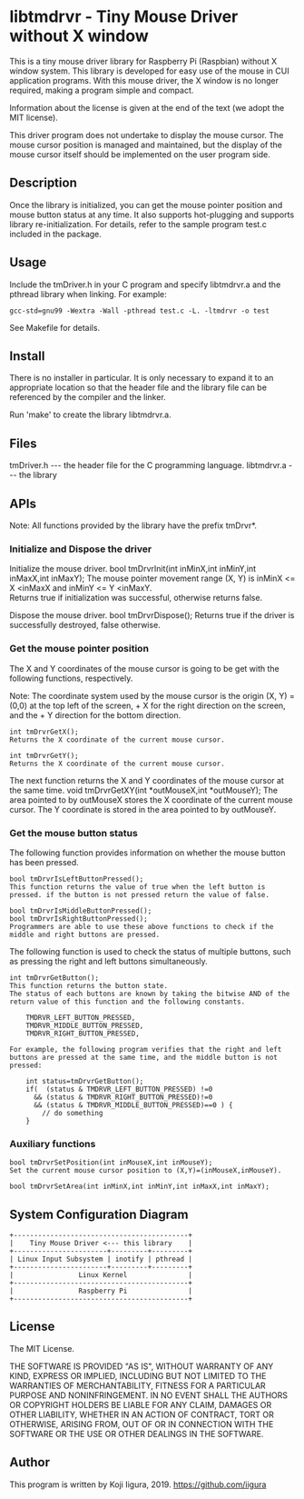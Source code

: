 # libtmdrvr - Tiny Mouse Driver without X window
This is a tiny mouse driver library for Raspberry Pi (Raspbian) without X window system.
This library is developed for easy use of the mouse in CUI application programs.
With this mouse driver, the X window is no longer required, making a program simple and compact.

Information about the license is given at the end of the text (we adopt the MIT license).

This driver program does not undertake to display the mouse cursor. The mouse cursor position is managed and maintained, but the display of the mouse cursor itself should be implemented on the user program side.

## Description
Once the library is initialized, you can get the mouse pointer position and mouse button status at any time.
It also supports hot-plugging and supports library re-initialization.
For details, refer to the sample program test.c included in the package.

## Usage
Include the tmDriver.h in your C program and specify libtmdrvr.a and the pthread library when linking.
For example:

    gcc-std=gnu99 -Wextra -Wall -pthread test.c -L. -ltmdrvr -o test

See Makefile for details.

## Install
There is no installer in particular.
It is only necessary to expand it to an appropriate location so that the header file and the library file can be referenced by the compiler and the linker.

Run 'make' to create the library libtmdrvr.a.

## Files
tmDriver.h  --- the header file for the C programming language.
libtmdrvr.a --- the library

## APIs
Note: All functions provided by the library have the prefix tmDrvr*.

### Initialize and Dispose the driver
Initialize the mouse driver.
    bool tmDrvrInit(int inMinX,int inMinY,int inMaxX,int inMaxY);
    The mouse pointer movement range (X, Y) is inMinX <= X <inMaxX and inMinY <= Y <inMaxY.    
    Returns true if initialization was successful, otherwise returns false.

Dispose the mouse driver.
    bool tmDrvrDispose();
    Returns true if the driver is successfully destroyed, false otherwise.

### Get the mouse pointer position
The X and Y coordinates of the mouse cursor is going to be get with the following functions, respectively.

Note: The coordinate system used by the mouse cursor is the origin (X, Y) = (0,0) at the top left of the screen, + X for the right direction on the screen, and the + Y direction for the bottom direction.

    int tmDrvrGetX();
    Returns the X coordinate of the current mouse cursor.

    int tmDrvrGetY();
    Returns the X coordinate of the current mouse cursor.

The next function returns the X and Y coordinates of the mouse cursor at the same time.
    void tmDrvrGetXY(int *outMouseX,int *outMouseY);
    The area pointed to by outMouseX stores the X coordinate of the current mouse cursor. The Y coordinate is stored in the area pointed to by outMouseY.
    
### Get the mouse button status
The following function provides information on whether the mouse button has been pressed.

    bool tmDrvrIsLeftButtonPressed();
    This function returns the value of true when the left button is pressed. if the button is not pressed return the value of false.

    bool tmDrvrIsMiddleButtonPressed();
    bool tmDrvrIsRightButtonPressed();
    Programmers are able to use these above functions to check if the middle and right buttons are pressed.

The following function is used to check the status of multiple buttons, such as pressing the right and left buttons simultaneously.

    int tmDrvrGetButton();
    This function returns the button state.
    The status of each buttons are known by taking the bitwise AND of the return value of this function and the following constants.

        TMDRVR_LEFT_BUTTON_PRESSED,
        TMDRVR_MIDDLE_BUTTON_PRESSED,
        TMDRVR_RIGHT_BUTTON_PRESSED,
    
    For example, the following program verifies that the right and left buttons are pressed at the same time, and the middle button is not pressed:
    
        int status=tmDrvrGetButton();
        if(  (status & TMDRVR_LEFT_BUTTON_PRESSED) !=0
          && (status & TMDRVR_RIGHT_BUTTON_PRESSED)!=0
          && (status & TMDRVR_MIDDLE_BUTTON_PRESSED)==0 ) {
            // do something
        } 

### Auxiliary functions
    bool tmDrvrSetPosition(int inMouseX,int inMouseY);
    Set the current mouse cursor position to (X,Y)=(inMouseX,inMouseY).    

    bool tmDrvrSetArea(int inMinX,int inMinY,int inMaxX,int inMaxY);

## System Configuration Diagram

    +-------------------------------------------+
    |    Tiny Mouse Driver <--- this library    |
    +-----------------------+---------+---------+
    | Linux Input Subsystem | inotify | pthread |
    +-----------------------+---------+---------+
    |                Linux Kernel               |
    +-------------------------------------------+
    |                Raspberry Pi               |
    +-------------------------------------------+

## License
The MIT License.

THE SOFTWARE IS PROVIDED "AS IS", WITHOUT WARRANTY OF ANY KIND, EXPRESS OR IMPLIED, INCLUDING BUT NOT LIMITED TO THE WARRANTIES OF MERCHANTABILITY, FITNESS FOR A PARTICULAR PURPOSE AND NONINFRINGEMENT. IN NO EVENT SHALL THE AUTHORS OR COPYRIGHT HOLDERS BE LIABLE FOR ANY CLAIM, DAMAGES OR OTHER LIABILITY, WHETHER IN AN ACTION OF CONTRACT, TORT OR OTHERWISE, ARISING FROM, OUT OF OR IN CONNECTION WITH THE SOFTWARE OR THE USE OR OTHER DEALINGS IN THE SOFTWARE.

## Author
This program is written by Koji Iigura, 2019.
https://github.com/iigura

